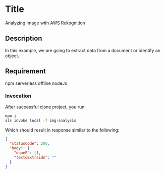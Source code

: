 <!--
title: 'Analyzing image with AWS Rekognition'
description: 'In this example, we are going to extract data from a document or identify an object.'
layout: Doc
framework: v3
platform: AWS
language: nodejs14
priority: 1
authorLink: 'https://github.com/pbitalo/analyzing-image-with-rekognition'
authorName: 'Ítalo Pereira de Brito'
-->

# Title

Analyzing image with AWS Rekognition

## Description

In this example, we are going to extract data from a document or identify an object.

## Requirement

npm
serverless offline
nodeJs

### Invocation

After successful clone project, you run:

```bash
npm i
sls invoke local -f img-analysis
```

Which should result in response similar to the following:

```json
{
  "statusCode": 200,
  "body": {
    "oqueE": [],
    "textoExtraido": ""
  }
}
```

